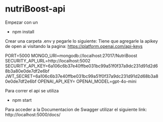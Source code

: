 # nutriBoost-api


Empezar con un

  - npm install

Crear una carpeta .env y pegarle lo siguiente:
Tiene que agregarle la apikey de open ai visitando la pagina:
https://platform.openai.com/api-keys

PORT=5000
MONGO_URI=mongodb://localhost:27017/NutriBoost
SECURITY_API_URL=http://localhost:5002
SECURITY_API_KEY=6a106c6b37e40ffbe031bc99a51f0f37a9dc231d91d2d68b3a80e0de7df2e6bf
JWT_SECRET=6a106c6b37e40ffbe031bc99a51f0f37a9dc231d91d2d68b3a80e0de7df2e6bf
OPENAI_API_KEY=
OPENAI_MODEL=gpt-4o-mini

Para correr el api se utiliza

  - npm start

Para acceder a la Documentacion de Swagger utilizar el siguiente link:
http://localhost:5000/docs/
